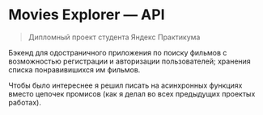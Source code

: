 # Movies Explorer — API

> Дипломный проект студента Яндекс Практикума 

Бэкенд для одостраничного приложения по поиску фильмов с возможностью регистрации и авторизации пользователей; хранения списка понравивишихся им фильмов.

Чтобы было интереснее я решил писать на асинхронных функциях вместо цепочек промисов (как я делал во всех предыдущих проектых работах).
